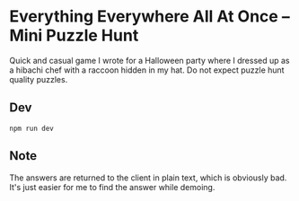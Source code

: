# Everything Everywhere All At Once – Mini Puzzle Hunt

Quick and casual game I wrote for a Halloween party where I dressed up as a hibachi chef with a raccoon hidden in my hat. Do not expect puzzle hunt quality puzzles.

## Dev
```shell
npm run dev
```

## Note

The answers are returned to the client in plain text, which is obviously bad. It's just easier for me to find the answer while demoing.
